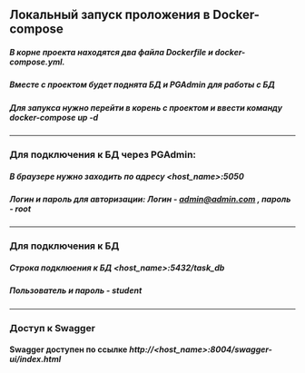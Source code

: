 ## Локальный запуск проложения в Docker-compose
##### В корне проекта находятся два файла Dockerfile и docker-compose.yml. 
##### Вместе с проектом будет поднята БД и PGAdmin для работы с БД
##### Для запукса нужно перейти в корень с проектом и ввести команду *docker-compose up -d*
___
### Для подключения к БД через PGAdmin:
##### В браузере нужно заходить по адресу *<host_name>:5050*
##### Логин и пароль для авторизации: Логин - admin@admin.com , пароль - root
___
### Для подключения к БД
##### Строка подклюения к БД *<host_name>:5432/task_db*
##### Пользователь и пароль - student
___
### Доступ к Swagger
#### Swagger доступен по ссылке *http://<host_name>:8004/swagger-ui/index.html*




